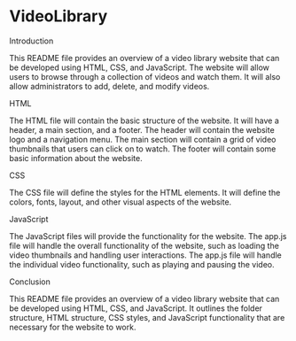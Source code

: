 # VideoLibrary

Introduction

This README file provides an overview of a video library website that can be developed using HTML, CSS, and JavaScript. The website will allow users to browse through a collection of videos and watch them. It will also allow administrators to add, delete, and modify videos.

HTML

The HTML file will contain the basic structure of the website. It will have a header, a main section, and a footer. The header will contain the website logo and a navigation menu. The main section will contain a grid of video thumbnails that users can click on to watch. The footer will contain some basic information about the website.

CSS

The CSS file will define the styles for the HTML elements. It will define the colors, fonts, layout, and other visual aspects of the website.

JavaScript

The JavaScript files will provide the functionality for the website. The app.js file will handle the overall functionality of the website, such as loading the video thumbnails and handling user interactions. The app.js file will handle the individual video functionality, such as playing and pausing the video.

Conclusion

This README file provides an overview of a video library website that can be developed using HTML, CSS, and JavaScript. It outlines the folder structure, HTML structure, CSS styles, and JavaScript functionality that are necessary for the website to work.
